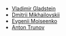 * [Vladimir Gladstein](https://github.com/volodeyka)
* [Dmitrii Mikhailovskii](https://github.com/dmitromikh)
* [Evgenii Moiseenko](https://github.com/eupp)
* [Anton Trunov](https://github.com/anton-trunov)